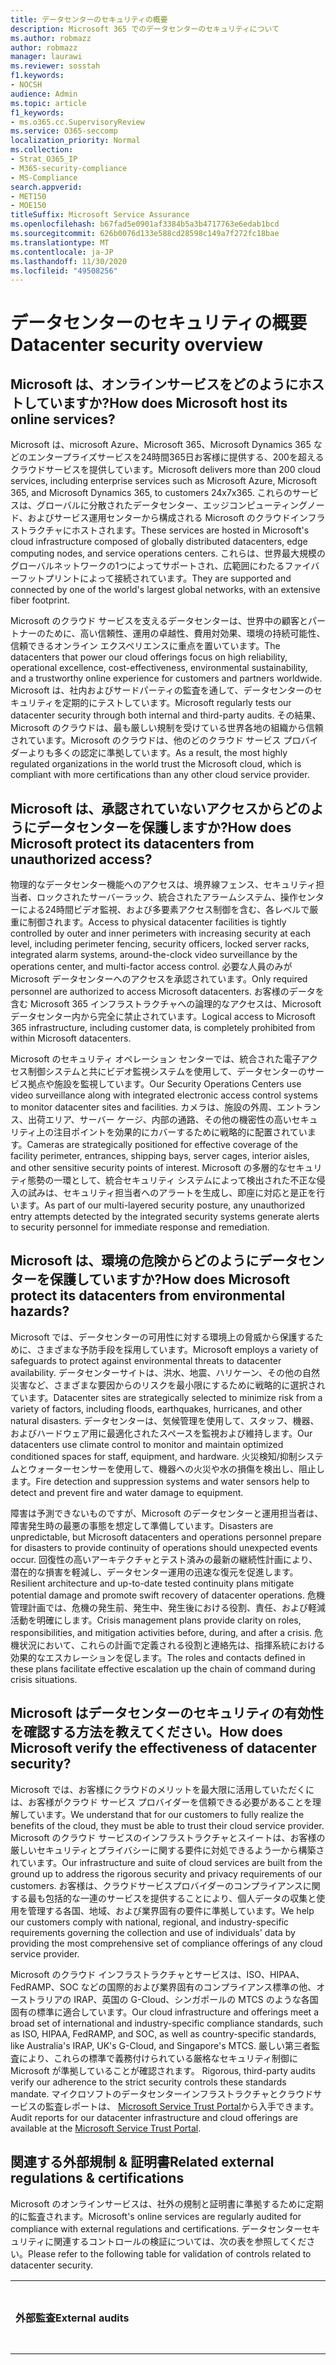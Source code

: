 ```yaml
---
title: データセンターのセキュリティの概要
description: Microsoft 365 でのデータセンターのセキュリティについて
ms.author: robmazz
author: robmazz
manager: laurawi
ms.reviewer: sosstah
f1.keywords:
- NOCSH
audience: Admin
ms.topic: article
f1_keywords:
- ms.o365.cc.SupervisoryReview
ms.service: O365-seccomp
localization_priority: Normal
ms.collection:
- Strat_O365_IP
- M365-security-compliance
- MS-Compliance
search.appverid:
- MET150
- MOE150
titleSuffix: Microsoft Service Assurance
ms.openlocfilehash: b67fad5e0901af3384b5a3b4717763e6edab1bcd
ms.sourcegitcommit: 626b0076d133e588cd28598c149a7f272fc18bae
ms.translationtype: MT
ms.contentlocale: ja-JP
ms.lasthandoff: 11/30/2020
ms.locfileid: "49508256"
---
```

# <a name="datacenter-security-overview"></a><span data-ttu-id="f6efe-103">データセンターのセキュリティの概要</span><span class="sxs-lookup"><span data-stu-id="f6efe-103">Datacenter security overview</span></span>

## <a name="how-does-microsoft-host-its-online-services"></a><span data-ttu-id="f6efe-104">Microsoft は、オンラインサービスをどのようにホストしていますか?</span><span class="sxs-lookup"><span data-stu-id="f6efe-104">How does Microsoft host its online services?</span></span>

<span data-ttu-id="f6efe-105">Microsoft は、microsoft Azure、Microsoft 365、Microsoft Dynamics 365 などのエンタープライズサービスを24時間365日お客様に提供する、200を超えるクラウドサービスを提供しています。</span><span class="sxs-lookup"><span data-stu-id="f6efe-105">Microsoft delivers more than 200 cloud services, including enterprise services such as Microsoft Azure, Microsoft 365, and Microsoft Dynamics 365, to customers 24x7x365.</span></span> <span data-ttu-id="f6efe-106">これらのサービスは、グローバルに分散されたデータセンター、エッジコンピューティングノード、およびサービス運用センターから構成される Microsoft のクラウドインフラストラクチャにホストされます。</span><span class="sxs-lookup"><span data-stu-id="f6efe-106">These services are hosted in Microsoft's cloud infrastructure composed of globally distributed datacenters, edge computing nodes, and service operations centers.</span></span> <span data-ttu-id="f6efe-107">これらは、世界最大規模のグローバルネットワークの1つによってサポートされ、広範囲にわたるファイバーフットプリントによって接続されています。</span><span class="sxs-lookup"><span data-stu-id="f6efe-107">They are supported and connected by one of the world's largest global networks, with an extensive fiber footprint.</span></span>

<span data-ttu-id="f6efe-108">Microsoft のクラウド サービスを支えるデータセンターは、世界中の顧客とパートナーのために、高い信頼性、運用の卓越性、費用対効果、環境の持続可能性、信頼できるオンライン エクスペリエンスに重点を置いています。</span><span class="sxs-lookup"><span data-stu-id="f6efe-108">The datacenters that power our cloud offerings focus on high reliability, operational excellence, cost-effectiveness, environmental sustainability, and a trustworthy online experience for customers and partners worldwide.</span></span> <span data-ttu-id="f6efe-109">Microsoft は、社内およびサードパーティの監査を通して、データセンターのセキュリティを定期的にテストしています。</span><span class="sxs-lookup"><span data-stu-id="f6efe-109">Microsoft regularly tests our datacenter security through both internal and third-party audits.</span></span> <span data-ttu-id="f6efe-110">その結果、Microsoft のクラウドは、最も厳しい規制を受けている世界各地の組織から信頼されています。Microsoft のクラウドは、他のどのクラウド サービス プロバイダーよりも多くの認定に準拠しています。</span><span class="sxs-lookup"><span data-stu-id="f6efe-110">As a result, the most highly regulated organizations in the world trust the Microsoft cloud, which is compliant with more certifications than any other cloud service provider.</span></span>

## <a name="how-does-microsoft-protect-its-datacenters-from-unauthorized-access"></a><span data-ttu-id="f6efe-111">Microsoft は、承認されていないアクセスからどのようにデータセンターを保護しますか?</span><span class="sxs-lookup"><span data-stu-id="f6efe-111">How does Microsoft protect its datacenters from unauthorized access?</span></span>

<span data-ttu-id="f6efe-112">物理的なデータセンター機能へのアクセスは、境界線フェンス、セキュリティ担当者、ロックされたサーバーラック、統合されたアラームシステム、操作センターによる24時間ビデオ監視、および多要素アクセス制御を含む、各レベルで厳重に制御されます。</span><span class="sxs-lookup"><span data-stu-id="f6efe-112">Access to physical datacenter facilities is tightly controlled by outer and inner perimeters with increasing security at each level, including perimeter fencing, security officers, locked server racks, integrated alarm systems, around-the-clock video surveillance by the operations center, and multi-factor access control.</span></span> <span data-ttu-id="f6efe-113">必要な人員のみが Microsoft データセンターへのアクセスを承認されています。</span><span class="sxs-lookup"><span data-stu-id="f6efe-113">Only required personnel are authorized to access Microsoft datacenters.</span></span> <span data-ttu-id="f6efe-114">お客様のデータを含む Microsoft 365 インフラストラクチャへの論理的なアクセスは、Microsoft データセンター内から完全に禁止されています。</span><span class="sxs-lookup"><span data-stu-id="f6efe-114">Logical access to Microsoft 365 infrastructure, including customer data, is completely prohibited from within Microsoft datacenters.</span></span>

<span data-ttu-id="f6efe-115">Microsoft のセキュリティ オペレーション センターでは、統合された電子アクセス制御システムと共にビデオ監視システムを使用して、データセンターのサービス拠点や施設を監視しています。</span><span class="sxs-lookup"><span data-stu-id="f6efe-115">Our Security Operations Centers use video surveillance along with integrated electronic access control systems to monitor datacenter sites and facilities.</span></span> <span data-ttu-id="f6efe-116">カメラは、施設の外周、エントランス、出荷エリア、サーバー ケージ、内部の通路、その他の機密性の高いセキュリティ上の注目ポイントを効果的にカバーするために戦略的に配置されています。</span><span class="sxs-lookup"><span data-stu-id="f6efe-116">Cameras are strategically positioned for effective coverage of the facility perimeter, entrances, shipping bays, server cages, interior aisles, and other sensitive security points of interest.</span></span> <span data-ttu-id="f6efe-117">Microsoft の多層的なセキュリティ態勢の一環として、統合セキュリティ システムによって検出された不正な侵入の試みは、セキュリティ担当者へのアラートを生成し、即座に対応と是正を行います。</span><span class="sxs-lookup"><span data-stu-id="f6efe-117">As part of our multi-layered security posture, any unauthorized entry attempts detected by the integrated security systems generate alerts to security personnel for immediate response and remediation.</span></span>

## <a name="how-does-microsoft-protect-its-datacenters-from-environmental-hazards"></a><span data-ttu-id="f6efe-118">Microsoft は、環境の危険からどのようにデータセンターを保護していますか?</span><span class="sxs-lookup"><span data-stu-id="f6efe-118">How does Microsoft protect its datacenters from environmental hazards?</span></span>

<span data-ttu-id="f6efe-119">Microsoft では、データセンターの可用性に対する環境上の脅威から保護するために、さまざまな予防手段を採用しています。</span><span class="sxs-lookup"><span data-stu-id="f6efe-119">Microsoft employs a variety of safeguards to protect against environmental threats to datacenter availability.</span></span> <span data-ttu-id="f6efe-120">データセンターサイトは、洪水、地震、ハリケーン、その他の自然災害など、さまざまな要因からのリスクを最小限にするために戦略的に選択されています。</span><span class="sxs-lookup"><span data-stu-id="f6efe-120">Datacenter sites are strategically selected to minimize risk from a variety of factors, including floods, earthquakes, hurricanes, and other natural disasters.</span></span> <span data-ttu-id="f6efe-121">データセンターは、気候管理を使用して、スタッフ、機器、およびハードウェア用に最適化されたスペースを監視および維持します。</span><span class="sxs-lookup"><span data-stu-id="f6efe-121">Our datacenters use climate control to monitor and maintain optimized conditioned spaces for staff, equipment, and hardware.</span></span> <span data-ttu-id="f6efe-122">火災検知/抑制システムとウォーターセンサーを使用して、機器への火災や水の損傷を検出し、阻止します。</span><span class="sxs-lookup"><span data-stu-id="f6efe-122">Fire detection and suppression systems and water sensors help to detect and prevent fire and water damage to equipment.</span></span>

<span data-ttu-id="f6efe-123">障害は予測できないものですが、Microsoft のデータセンターと運用担当者は、障害発生時の最悪の事態を想定して準備しています。</span><span class="sxs-lookup"><span data-stu-id="f6efe-123">Disasters are unpredictable, but Microsoft datacenters and operations personnel prepare for disasters to provide continuity of operations should unexpected events occur.</span></span> <span data-ttu-id="f6efe-124">回復性の高いアーキテクチャとテスト済みの最新の継続性計画により、潜在的な損害を軽減し、データセンター運用の迅速な復元を促進します。</span><span class="sxs-lookup"><span data-stu-id="f6efe-124">Resilient architecture and up-to-date tested continuity plans mitigate potential damage and promote swift recovery of datacenter operations.</span></span> <span data-ttu-id="f6efe-125">危機管理計画では、危機の発生前、発生中、発生後における役割、責任、および軽減活動を明確にします。</span><span class="sxs-lookup"><span data-stu-id="f6efe-125">Crisis management plans provide clarity on roles, responsibilities, and mitigation activities before, during, and after a crisis.</span></span> <span data-ttu-id="f6efe-126">危機状況において、これらの計画で定義される役割と連絡先は、指揮系統における効果的なエスカレーションを促します。</span><span class="sxs-lookup"><span data-stu-id="f6efe-126">The roles and contacts defined in these plans facilitate effective escalation up the chain of command during crisis situations.</span></span>

## <a name="how-does-microsoft-verify-the-effectiveness-of-datacenter-security"></a><span data-ttu-id="f6efe-127">Microsoft はデータセンターのセキュリティの有効性を確認する方法を教えてください。</span><span class="sxs-lookup"><span data-stu-id="f6efe-127">How does Microsoft verify the effectiveness of datacenter security?</span></span>

<span data-ttu-id="f6efe-128">Microsoft では、お客様にクラウドのメリットを最大限に活用していただくには、お客様がクラウド サービス プロバイダーを信頼できる必要があることを理解しています。</span><span class="sxs-lookup"><span data-stu-id="f6efe-128">We understand that for our customers to fully realize the benefits of the cloud, they must be able to trust their cloud service provider.</span></span> <span data-ttu-id="f6efe-129">Microsoft のクラウド サービスのインフラストラクチャとスイートは、お客様の厳しいセキュリティとプライバシーに関する要件に対処できるよう一から構築されています。</span><span class="sxs-lookup"><span data-stu-id="f6efe-129">Our infrastructure and suite of cloud services are built from the ground up to address the rigorous security and privacy requirements of our customers.</span></span> <span data-ttu-id="f6efe-130">お客様は、クラウドサービスプロバイダーのコンプライアンスに関する最も包括的な一連のサービスを提供することにより、個人データの収集と使用を管理する各国、地域、および業界固有の要件に準拠しています。</span><span class="sxs-lookup"><span data-stu-id="f6efe-130">We help our customers comply with national, regional, and industry-specific requirements governing the collection and use of individuals' data by providing the most comprehensive set of compliance offerings of any cloud service provider.</span></span>

<span data-ttu-id="f6efe-131">Microsoft のクラウド インフラストラクチャとサービスは、ISO、HIPAA、FedRAMP、SOC などの国際的および業界固有のコンプライアンス標準の他、オーストラリアの IRAP、英国の G-Cloud、シンガポールの MTCS のような各国固有の標準に適合しています。</span><span class="sxs-lookup"><span data-stu-id="f6efe-131">Our cloud infrastructure and offerings meet a broad set of international and industry-specific compliance standards, such as ISO, HIPAA, FedRAMP, and SOC, as well as country-specific standards, like Australia's IRAP, UK's G-Cloud, and Singapore's MTCS.</span></span> <span data-ttu-id="f6efe-132">厳しい第三者監査により、これらの標準で義務付けられている厳格なセキュリティ制御に Microsoft が準拠していることが確認されます。 </span><span class="sxs-lookup"><span data-stu-id="f6efe-132">Rigorous, third-party audits verify our adherence to the strict security controls these standards mandate.</span></span> <span data-ttu-id="f6efe-133">マイクロソフトのデータセンターインフラストラクチャとクラウドサービスの監査レポートは、 [Microsoft Service Trust Portal](https://servicetrust.microsoft.com/)から入手できます。</span><span class="sxs-lookup"><span data-stu-id="f6efe-133">Audit reports for our datacenter infrastructure and cloud offerings are available at the [Microsoft Service Trust Portal](https://servicetrust.microsoft.com/).</span></span>

## <a name="related-external-regulations--certifications"></a><span data-ttu-id="f6efe-134">関連する外部規制 & 証明書</span><span class="sxs-lookup"><span data-stu-id="f6efe-134">Related external regulations & certifications</span></span>

<span data-ttu-id="f6efe-135">Microsoft のオンラインサービスは、社外の規制と証明書に準拠するために定期的に監査されます。</span><span class="sxs-lookup"><span data-stu-id="f6efe-135">Microsoft's online services are regularly audited for compliance with external regulations and certifications.</span></span> <span data-ttu-id="f6efe-136">データセンターセキュリティに関連するコントロールの検証については、次の表を参照してください。</span><span class="sxs-lookup"><span data-stu-id="f6efe-136">Please refer to the following table for validation of controls related to datacenter security.</span></span>

| <span data-ttu-id="f6efe-137">**外部監査**</span><span class="sxs-lookup"><span data-stu-id="f6efe-137">**External audits**</span></span> | <span data-ttu-id="f6efe-138">**Section**</span><span class="sxs-lookup"><span data-stu-id="f6efe-138">**Section**</span></span> | <span data-ttu-id="f6efe-139">**最新のレポート日付**</span><span class="sxs-lookup"><span data-stu-id="f6efe-139">**Latest report date**</span></span> |
|:--------------------|:------------|:-----------------------|  
| [<span data-ttu-id="f6efe-140">FedRAMP (Office 365)</span><span class="sxs-lookup"><span data-stu-id="f6efe-140">FedRAMP (Office 365)</span></span>](https://compliance.microsoft.com/compliancemanager) | <span data-ttu-id="f6efe-141">「PE-2: 物理的なアクセス承認」</span><span class="sxs-lookup"><span data-stu-id="f6efe-141">PE-2: Physical access authorizations</span></span> <br> <span data-ttu-id="f6efe-142">PE-3: 物理的なアクセス制御</span><span class="sxs-lookup"><span data-stu-id="f6efe-142">PE-3: Physical access control</span></span> <br> <span data-ttu-id="f6efe-143">PE-6: 物理的なアクセスを監視する</span><span class="sxs-lookup"><span data-stu-id="f6efe-143">PE-6: Monitoring physical access</span></span> <br> <span data-ttu-id="f6efe-144">PE-11: 緊急時電源</span><span class="sxs-lookup"><span data-stu-id="f6efe-144">PE-11: Emergency power</span></span> <br> <span data-ttu-id="f6efe-145">PE-13: ファイヤプロテクション</span><span class="sxs-lookup"><span data-stu-id="f6efe-145">PE-13: Fire protection</span></span> <br> <span data-ttu-id="f6efe-146">PE-14: 温度と湿度の制御</span><span class="sxs-lookup"><span data-stu-id="f6efe-146">PE-14: Temperature and humidity controls</span></span> <br> <span data-ttu-id="f6efe-147">PE-15: ウォーターダメージ保護</span><span class="sxs-lookup"><span data-stu-id="f6efe-147">PE-15: Water damage protection</span></span> | <span data-ttu-id="f6efe-148">2020年9月24日</span><span class="sxs-lookup"><span data-stu-id="f6efe-148">September 24, 2020</span></span> |
| [<span data-ttu-id="f6efe-149">ISO 27001/27002 (Office 365)</span><span class="sxs-lookup"><span data-stu-id="f6efe-149">ISO 27001/27002 (Office 365)</span></span>](https://servicetrust.microsoft.com/ViewPage/MSComplianceGuideV3?command=Download&downloadType=Document&downloadId=d7864d4f-e053-4cc4-a964-fa526d07c3be&tab=7027ead0-3d6b-11e9-b9e1-290b1eb4cdeb&docTab=7027ead0-3d6b-11e9-b9e1-290b1eb4cdeb_ISO_Reports) <br><br> [<span data-ttu-id="f6efe-150">適用性に関するステートメント</span><span class="sxs-lookup"><span data-stu-id="f6efe-150">Statement of Applicability</span></span>](https://servicetrust.microsoft.com/ViewPage/MSComplianceGuide?command=Download&downloadType=Document&downloadId=8ee1e46b-2ada-4e7b-bb7d-4c55a8cb6fcd&docTab=4ce99610-c9c0-11e7-8c2c-f908a777fa4d_ISO_Reports) <br> [<span data-ttu-id="f6efe-151">認定</span><span class="sxs-lookup"><span data-stu-id="f6efe-151">Certification</span></span>](https://servicetrust.microsoft.com/ViewPage/MSComplianceGuideV3?command=Download&downloadType=Document&downloadId=1e84a14a-2468-45ac-9412-5e53250d57ec&tab=7027ead0-3d6b-11e9-b9e1-290b1eb4cdeb&docTab=7027ead0-3d6b-11e9-b9e1-290b1eb4cdeb_ISO_Reports) | <span data-ttu-id="f6efe-152">(11: 物理的および環境のセキュリティ</span><span class="sxs-lookup"><span data-stu-id="f6efe-152">A.11: Physical and environmental security</span></span> | <span data-ttu-id="f6efe-153">2020 月 2 月 22 日</span><span class="sxs-lookup"><span data-stu-id="f6efe-153">February 22, 2020</span></span> |
| [<span data-ttu-id="f6efe-154">ISO 27017 (Office 365)</span><span class="sxs-lookup"><span data-stu-id="f6efe-154">ISO 27017 (Office 365)</span></span>](https://servicetrust.microsoft.com/ViewPage/MSComplianceGuideV3?command=Download&downloadType=Document&downloadId=d7864d4f-e053-4cc4-a964-fa526d07c3be&tab=7027ead0-3d6b-11e9-b9e1-290b1eb4cdeb&docTab=7027ead0-3d6b-11e9-b9e1-290b1eb4cdeb_ISO_Reports) <br><br> [<span data-ttu-id="f6efe-155">適用性に関するステートメント</span><span class="sxs-lookup"><span data-stu-id="f6efe-155">Statement of Applicability</span></span>](https://servicetrust.microsoft.com/ViewPage/MSComplianceGuide?command=Download&downloadType=Document&downloadId=8ee1e46b-2ada-4e7b-bb7d-4c55a8cb6fcd&docTab=4ce99610-c9c0-11e7-8c2c-f908a777fa4d_ISO_Reports) <br> <span data-ttu-id="f6efe-156">制度(https://servicetrust.microsoft.com/ViewPage/MSComplianceGuideV3?command=Download&downloadType=Document&downloadId=70de0999-5451-43a3-9ef4-761e8fbfb1a3&tab=7027ead0-3d6b-11e9-b9e1-290b1eb4cdeb&docTab=7027ead0-3d6b-11e9-b9e1-290b1eb4cdeb_ISO_Reports</span><span class="sxs-lookup"><span data-stu-id="f6efe-156">[Certification](https://servicetrust.microsoft.com/ViewPage/MSComplianceGuideV3?command=Download&downloadType=Document&downloadId=70de0999-5451-43a3-9ef4-761e8fbfb1a3&tab=7027ead0-3d6b-11e9-b9e1-290b1eb4cdeb&docTab=7027ead0-3d6b-11e9-b9e1-290b1eb4cdeb_ISO_Reports</span></span> | <span data-ttu-id="f6efe-157">(11: 物理的および環境のセキュリティ</span><span class="sxs-lookup"><span data-stu-id="f6efe-157">A.11: Physical and environmental security</span></span> | <span data-ttu-id="f6efe-158">2020 月 2 月 22 日</span><span class="sxs-lookup"><span data-stu-id="f6efe-158">February 22, 2020</span></span> |
| [<span data-ttu-id="f6efe-159">SOC 1 (Office 365)</span><span class="sxs-lookup"><span data-stu-id="f6efe-159">SOC 1 (Office 365)</span></span>](https://servicetrust.microsoft.com/ViewPage/MSComplianceGuideV3?command=Download&downloadType=Document&downloadId=b07c0f7b-6bd5-4544-8255-7a5f14bf914a&tab=7027ead0-3d6b-11e9-b9e1-290b1eb4cdeb&docTab=7027ead0-3d6b-11e9-b9e1-290b1eb4cdeb_SOC_/_SSAE_16_Reports) | <span data-ttu-id="f6efe-160">CA-39: データセンターアクセスコントロール</span><span class="sxs-lookup"><span data-stu-id="f6efe-160">CA-39: Datacenter access controls</span></span> <br> <span data-ttu-id="f6efe-161">CA-40: データセンターネットワーク認証</span><span class="sxs-lookup"><span data-stu-id="f6efe-161">CA-40: Datacenter network authentication</span></span> <br> <span data-ttu-id="f6efe-162">CA-41: データセンター2要素認証</span><span class="sxs-lookup"><span data-stu-id="f6efe-162">CA-41: Datacenter two-factor authentication</span></span> <br> <span data-ttu-id="f6efe-163">CA-48: データセンターログ</span><span class="sxs-lookup"><span data-stu-id="f6efe-163">CA-48: Datacenter logging</span></span> | <span data-ttu-id="f6efe-164">2019 年 9 月 30 日</span><span class="sxs-lookup"><span data-stu-id="f6efe-164">September 30, 2019</span></span> |
| [<span data-ttu-id="f6efe-165">SOC 2 (Office 365)</span><span class="sxs-lookup"><span data-stu-id="f6efe-165">SOC 2 (Office 365)</span></span>](https://servicetrust.microsoft.com/ViewPage/MSComplianceGuideV3?command=Download&downloadType=Document&downloadId=fa062990-e758-4ddc-ace3-7fb21a301d09&tab=7027ead0-3d6b-11e9-b9e1-290b1eb4cdeb&docTab=7027ead0-3d6b-11e9-b9e1-290b1eb4cdeb_SOC_/_SSAE_16_Rep-11e9-b9e1-290b1eb4cdeb_SOC_/_SSAE_16_Reports) | <span data-ttu-id="f6efe-166">CA-39: データセンターアクセスコントロール</span><span class="sxs-lookup"><span data-stu-id="f6efe-166">CA-39: Datacenter access controls</span></span> <br> <span data-ttu-id="f6efe-167">CA-40: データセンターネットワーク認証</span><span class="sxs-lookup"><span data-stu-id="f6efe-167">CA-40: Datacenter network authentication</span></span> <br> <span data-ttu-id="f6efe-168">CA-41: データセンター2要素認証</span><span class="sxs-lookup"><span data-stu-id="f6efe-168">CA-41: Datacenter two-factor authentication</span></span> <br> <span data-ttu-id="f6efe-169">CA-48: データセンターログ</span><span class="sxs-lookup"><span data-stu-id="f6efe-169">CA-48: Datacenter logging</span></span> | <span data-ttu-id="f6efe-170">2019 年 9 月 30 日</span><span class="sxs-lookup"><span data-stu-id="f6efe-170">September 30, 2019</span></span> |
